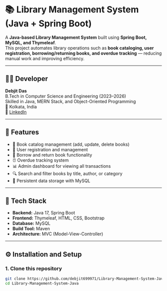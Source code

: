 # 📚 Library Management System (Java + Spring Boot)

A **Java-based Library Management System** built using **Spring Boot, MySQL, and Thymeleaf**.  
This project automates library operations such as **book cataloging, user registration, borrowing/returning books, and overdue tracking** — reducing manual work and improving efficiency.

---

## 👨‍💻 Developer
**Debjit Das**  
B.Tech in Computer Science and Engineering (2023–2026)  
Skilled in Java, MERN Stack, and Object-Oriented Programming  
📍 Kolkata, India  
🔗 [LinkedIn](https://www.linkedin.com/in/debjit-das2003)

---

## 🚀 Features
- 🧾 Book catalog management (add, update, delete books)  
- 👥 User registration and management  
- 📖 Borrow and return book functionality  
- ⏰ Overdue tracking system  
- 📊 Admin dashboard for viewing all transactions  
- 🔍 Search and filter books by title, author, or category  
- 💾 Persistent data storage with MySQL  

---

## 🧠 Tech Stack
- **Backend:** Java 17, Spring Boot  
- **Frontend:** Thymeleaf, HTML, CSS, Bootstrap  
- **Database:** MySQL  
- **Build Tool:** Maven  
- **Architecture:** MVC (Model-View-Controller)

---

## ⚙️ Installation and Setup

### 1. Clone this repository
```bash
git clone https://github.com/debjit699971/Library-Management-System-Java.git
cd Library-Management-System-Java
